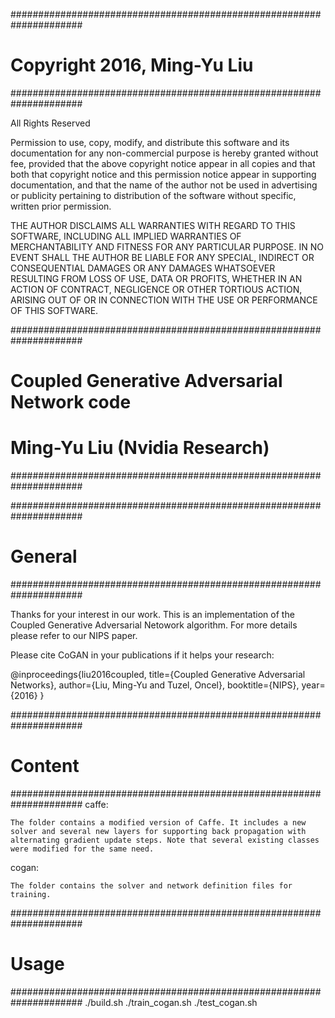 #####################################################################
# Copyright 2016, Ming-Yu Liu
#####################################################################

All Rights Reserved 

Permission to use, copy, modify, and distribute this software and 
its documentation for any non-commercial purpose is hereby granted 
without fee, provided that the above copyright notice appear in 
all copies and that both that copyright notice and this permission 
notice appear in supporting documentation, and that the name of 
the author not be used in advertising or publicity pertaining to 
distribution of the software without specific, written prior 
permission. 

THE AUTHOR DISCLAIMS ALL WARRANTIES WITH REGARD TO THIS SOFTWARE, 
INCLUDING ALL IMPLIED WARRANTIES OF MERCHANTABILITY AND FITNESS FOR 
ANY PARTICULAR PURPOSE. IN NO EVENT SHALL THE AUTHOR BE LIABLE FOR 
ANY SPECIAL, INDIRECT OR CONSEQUENTIAL DAMAGES OR ANY DAMAGES 
WHATSOEVER RESULTING FROM LOSS OF USE, DATA OR PROFITS, WHETHER IN 
AN ACTION OF CONTRACT, NEGLIGENCE OR OTHER TORTIOUS ACTION, ARISING 
OUT OF OR IN CONNECTION WITH THE USE OR PERFORMANCE OF THIS SOFTWARE. 

#####################################################################
# Coupled Generative Adversarial Network code
# Ming-Yu Liu (Nvidia Research)
#####################################################################

#####################################################################
# General
#####################################################################

Thanks for your interest in our work. This is an implementation of the Coupled Generative Adversarial Netowork algorithm. For more details please refer to our NIPS paper.

Please cite CoGAN in your publications if it helps your research:

@inproceedings{liu2016coupled,
  title={Coupled Generative Adversarial Networks},
  author={Liu, Ming-Yu and Tuzel, Oncel},
  booktitle={NIPS},
  year={2016}
}


#####################################################################
# Content
#####################################################################
caffe: 

	The folder contains a modified version of Caffe. It includes a new solver and several new layers for supporting back propagation with alternating gradient update steps. Note that several existing classes were modified for the same need.

cogan:
	
	The folder contains the solver and network definition files for training.


#####################################################################
# Usage
#####################################################################
./build.sh
./train_cogan.sh
./test_cogan.sh